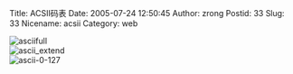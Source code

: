 Title: ACSII码表
Date: 2005-07-24 12:50:45
Author: zrong
Postid: 33
Slug: 33
Nicename: acsii
Category: web

![asciifull](/wp-content/uploads/2005/asciifull.gif)  
![ascii\_extend](/wp-content/uploads/2005/ascii_extend.gif)  
![ascii-0-127](/wp-content/uploads/2005/ascii-0-127.gif)

